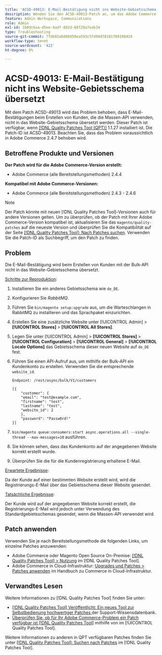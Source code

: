 ```yaml
---
title: 'ACSD-49013: E-Mail-Bestätigung nicht ins Website-Gebietsschema übersetzt'
description: Wenden Sie den ACSD-49013-Patch an, um das Adobe Commerce-Problem zu beheben, bei dem die E-Mail-Bestätigung beim Erstellen von Kunden, die die Massen-API verwenden, nicht in das Website-Gebietsschema übersetzt wird.
feature: Admin Workspace, Communications
role: Admin
exl-id: 1b0dc6aa-d5ee-4adf-882d-88f29a7eab34
type: Troubleshooting
source-git-commit: 7fdb02a6d89d50ea593c5fd99d78101f89198424
workflow-type: tm+mt
source-wordcount: '422'
ht-degree: 0%

---
```


# ACSD-49013: E-Mail-Bestätigung nicht ins Website-Gebietsschema übersetzt

Mit dem Patch ACSD-49013 wird das Problem behoben, dass E-Mail-Bestätigungen beim Erstellen von Kunden, die die Massen-API verwenden, nicht in das Website-Gebietsschema übersetzt werden. Dieser Patch ist verfügbar, wenn [[!DNL Quality Patches Tool (QPT)]](https://experienceleague.adobe.com/en/docs/commerce-operations/tools/quality-patches-tool/quality-patches-tool-to-self-serve-quality-patches) 1.1.27 installiert ist. Die Patch-ID ist ACSD-49013. Beachten Sie, dass das Problem voraussichtlich in Adobe Commerce 2.4.7 behoben wird.

## Betroffene Produkte und Versionen

**Der Patch wird für die Adobe Commerce-Version erstellt:**

* Adobe Commerce (alle Bereitstellungsmethoden) 2.4.4

**Kompatibel mit Adobe Commerce-Versionen:**

* Adobe Commerce (alle Bereitstellungsmethoden) 2.4.3 - 2.4.6

>[!NOTE]
>
>Der Patch könnte mit neuen [!DNL Quality Patches Tool]-Versionen auch für andere Versionen gelten. Um zu überprüfen, ob der Patch mit Ihrer Adobe Commerce-Version kompatibel ist, aktualisieren Sie das `magento/quality-patches` auf die neueste Version und überprüfen Sie die Kompatibilität auf der Seite [[!DNL Quality Patches Tool]: Nach Patches suchen](https://experienceleague.adobe.com/tools/commerce-quality-patches/index.html). Verwenden Sie die Patch-ID als Suchbegriff, um den Patch zu finden.

## Problem

Die E-Mail-Bestätigung wird beim Erstellen von Kunden mit der Bulk-API nicht in das Website-Gebietsschema übersetzt.

<u>Schritte zur Reproduktion</u>:

1. Installieren Sie ein anderes Gebietsschema wie `de_DE`.
1. Konfigurieren Sie *RabbitMQ*.
1. Führen Sie `bin/magento setup:upgrade` aus, um die Warteschlangen in RabbitMQ zu installieren und das Sprachpaket einzurichten.
1. Erstellen Sie eine zusätzliche Website unter [!UICONTROL Admin] > **[!UICONTROL Stores]** > **[!UICONTROL All Stores]**.
1. Legen Sie unter [!UICONTROL Admin] > **[!UICONTROL Stores]** > **[!UICONTROL Configuration]** > **[!UICONTROL General]** > **[!UICONTROL Locale Options]** das Gebietsschema dieser neuen Website auf `de_DE` fest.
1. Führen Sie einen API-Aufruf aus, um mithilfe der Bulk-API ein Kundenkonto zu erstellen. Verwenden Sie die entsprechende `website_id`.

   `Endpoint: /rest/async/bulk/V1/customers`

   ```
   [{
       "customer": {
       "email": "test@example.com",
       "firstname": "test",
       "lastname": "test",
       "website_id": 2
       },
       "password": "Passw0rd!"
   }]
   ```

1. `bin/magento queue:consumers:start async.operations.all --single-thread --max-messages=10` ausführen.
1. Sie können sehen, dass das Kundenkonto auf der angegebenen Website korrekt erstellt wurde.
1. Überprüfen Sie die für die Kundenregistrierung erhaltene E-Mail.

<u>Erwartete Ergebnisse</u>:

Da der Kunde auf einer bestimmten Website erstellt wird, wird die Registrierungs-E-Mail über das Gebietsschema dieser Website gesendet.

<u>Tatsächliche Ergebnisse</u>:

Der Kunde wird auf der angegebenen Website korrekt erstellt, die Registrierungs-E-Mail wird jedoch unter Verwendung des Standardgebietsschemas gesendet, wenn die Massen-API verwendet wird.

## Patch anwenden

Verwenden Sie je nach Bereitstellungsmethode die folgenden Links, um einzelne Patches anzuwenden:

* Adobe Commerce oder Magento Open Source On-Premise: [[!DNL Quality Patches Tool] > Nutzung](/help/tools/quality-patches-tool/usage.md) im [!DNL Quality Patches Tool].
* Adobe Commerce in Cloud-Infrastruktur: [Upgrades und Patches > Patches anwenden](https://experienceleague.adobe.com/docs/commerce-cloud-service/user-guide/develop/upgrade/apply-patches.html) im Handbuch zu Commerce in Cloud-Infrastruktur.

## Verwandtes Lesen

Weitere Informationen zu [!DNL Quality Patches Tool] finden Sie unter:

* [[!DNL Quality Patches Tool] Veröffentlicht: Ein neues Tool zur Selbstbedienung hochwertiger Patches ](https://experienceleague.adobe.com/en/docs/commerce-operations/tools/quality-patches-tool/quality-patches-tool-to-self-serve-quality-patches) der Support-Wissensdatenbank.
* [Überprüfen Sie, ob für Ihr Adobe Commerce-Problem ein Patch verfügbar ist [!DNL Quality Patches Tool]](/help/tools/quality-patches-tool/patches-available-in-qpt/check-patch-for-magento-issue-with-magento-quality-patches.md) mithilfe von im [!UICONTROL Quality Patches Tool].


Weitere Informationen zu anderen in QPT verfügbaren Patches finden Sie unter [[!DNL Quality Patches Tool]: Suchen nach Patches](https://experienceleague.adobe.com/tools/commerce-quality-patches/index.html) im [!DNL Quality Patches Tool].
